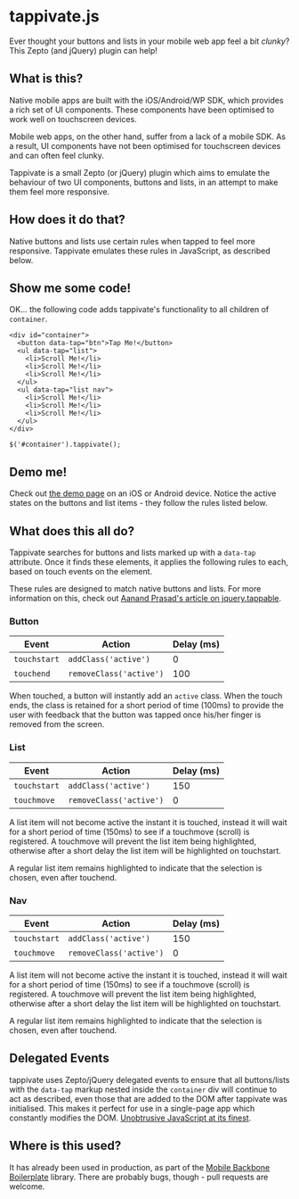 # tappivate.js

Ever thought your buttons and lists in your mobile web app feel a bit _clunky_? This Zepto (and jQuery) plugin can help!

## What is this?

Native mobile apps are built with the iOS/Android/WP SDK, which provides a rich  set of UI components. These components have been optimised to work well on touchscreen devices.

Mobile web apps, on the other hand, suffer from a lack of a mobile SDK. As a result, UI components have not been optimised for touchscreen devices and can often feel clunky.

Tappivate is a small Zepto (or jQuery) plugin which aims to emulate the behaviour of two UI components, buttons and lists, in an attempt to make them feel more responsive.

## How does it do that?

Native buttons and lists use certain rules when tapped to feel more responsive. Tappivate emulates these rules in JavaScript, as described below.

## Show me some code!

OK... the following code adds tappivate's functionality to all children of `container`.

```
<div id="container">
  <button data-tap="btn">Tap Me!</button>
  <ul data-tap="list">
    <li>Scroll Me!</li>
    <li>Scroll Me!</li>
    <li>Scroll Me!</li>
  </ul>
  <ul data-tap="list nav">
    <li>Scroll Me!</li>
    <li>Scroll Me!</li>
    <li>Scroll Me!</li>
  </ul>
</div>
```
```
$('#container').tappivate();
```

## Demo me!

Check out [the demo page](http://fiznool.github.com/tappivate/example.html) on an iOS or Android device. Notice the active states on the buttons and list items - they follow the rules listed below.

## What does this all do?

Tappivate searches for buttons and lists marked up with a `data-tap` attribute. Once it finds these elements, it applies the following rules to each, based on touch events on the element. 

These rules are designed to match native buttons and lists. For more information on this, check out [Aanand Prasad's article on jquery.tappable](http://aanandprasad.com/articles/jquery-tappable/).

### Button

<table>
  <thead>
    <tr>
      <th>Event</th>
      <th>Action</th>
      <th>Delay (ms)</th>
    </tr>
  </thead>
  <tbody>
    <tr>
      <td><code>touchstart</code></td>
      <td><code>addClass('active')</code></td>
      <td>0</td>
    </tr>
    <tr>
      <td><code>touchend</code></td>
      <td><code>removeClass('active')</code></td>
      <td>100</td>
    </tr>
  </tbody>
</table>

When touched, a button will instantly add an `active` class. When the touch ends, the class is retained for a short period of time (100ms) to provide the user with feedback that the button was tapped once his/her finger is removed from the screen.

### List

<table>
  <thead>
    <tr>
      <th>Event</th>
      <th>Action</th>
      <th>Delay (ms)</th>
    </tr>
  </thead>
  <tbody>
    <tr>
      <td><code>touchstart</code></td>
      <td><code>addClass('active')</code></td>
      <td>150</td>
    </tr>
    <tr>
      <td><code>touchmove</code></td>
      <td><code>removeClass('active')</code></td>
      <td>0</td>
    </tr>
  </tbody>
</table>

A list item will not become active the instant it is touched, instead it will wait for a short period of time (150ms) to see if a touchmove (scroll) is registered. A touchmove will prevent the list item being highlighted, otherwise after a short delay the list item will be highlighted on touchstart.

A regular list item remains highlighted to indicate that the selection is chosen, even after touchend.

### Nav

<table>
  <thead>
    <tr>
      <th>Event</th>
      <th>Action</th>
      <th>Delay (ms)</th>
    </tr>
  </thead>
  <tbody>
    <tr>
      <td><code>touchstart</code></td>
      <td><code>addClass('active')</code></td>
      <td>150</td>
    </tr>
    <tr>
      <td><code>touchmove</code></td>
      <td><code>removeClass('active')</code></td>
      <td>0</td>
    </tr>
  </tbody>
</table>

A list item will not become active the instant it is touched, instead it will wait for a short period of time (150ms) to see if a touchmove (scroll) is registered. A touchmove will prevent the list item being highlighted, otherwise after a short delay the list item will be highlighted on touchstart.

A regular list item remains highlighted to indicate that the selection is chosen, even after touchend.

## Delegated Events

tappivate uses Zepto/jQuery delegated events to ensure that all buttons/lists with the `data-tap` markup nested inside the `container` div will continue to act as described, even those that are added to the DOM after tappivate was initialised. This makes it perfect for use in a single-page app which constantly modifies the DOM. [Unobtrusive JavaScript at its finest](http://blog.socialcast.com/unobtrusive-javascript-2/).

## Where is this used?

It has already been used in production, as part of the [Mobile Backbone Boilerplate](https://github.com/fiznool/mobile-backbone-boilerplate) library. There are probably bugs, though - pull requests are welcome.